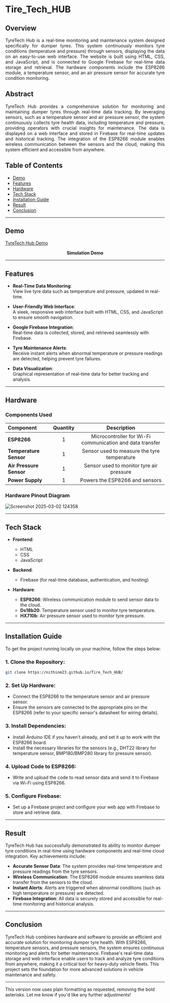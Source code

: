 # Tire_Tech_HUB

## Overview
<p align="justify">
TyreTech Hub is a real-time monitoring and maintenance system designed specifically for dumper tyres. This system continuously monitors tyre conditions (temperature and pressure) through sensors, displaying the data on an easy-to-use web interface. The website is built using HTML, CSS, and JavaScript, and is connected to Google Firebase for real-time data storage and retrieval. The hardware components include the ESP8266 module, a temperature sensor, and an air pressure sensor for accurate tyre condition monitoring.
</p>

## Abstract
<p align="justify">
TyreTech Hub provides a comprehensive solution for monitoring and maintaining dumper tyres through real-time data tracking. By leveraging sensors, such as a temperature sensor and air pressure sensor, the system continuously collects tyre health data, including temperature and pressure, providing operators with crucial insights for maintenance. The data is displayed on a web interface and stored in Firebase for real-time updates and historical tracking. The integration of the ESP8266 module enables wireless communication between the sensors and the cloud, making this system efficient and accessible from anywhere.
</p>

## Table of Contents
- [Demo](#Demo)
- [Features](#Features)
- [Hardware](#Hardware)
- [Tech Stack](#Tech-Stack)
- [Installation Guide](#Installation-Guide)
- [Result](#Result)
- [Conclusion](#Conclusion)

---

## Demo
[TyreTech Hub Demo](https://nithinm23.github.io/Tire_Tech_HUB/)

<p align="center"><b>Simulation Demo</b></p>

---

## Features

- **Real-Time Data Monitoring**:  
  View live tyre data such as temperature and pressure, updated in real-time.

- **User-Friendly Web Interface**:  
  A sleek, responsive web interface built with HTML, CSS, and JavaScript to ensure smooth navigation.

- **Google Firebase Integration**:  
  Real-time data is collected, stored, and retrieved seamlessly with Firebase.

- **Tyre Maintenance Alerts**:  
  Receive instant alerts when abnormal temperature or pressure readings are detected, helping prevent tyre failures.

- **Data Visualization**:  
  Graphical representation of real-time data for better tracking and analysis.

---

## Hardware

### Components Used
| Component               | Quantity | Description                                      |
| :---------------------- | :------: | :----------------------------------------------: |
| **ESP8266**             | 1        | Microcontroller for Wi-Fi communication and data transfer |
| **Temperature Sensor**  | 1        | Sensor used to measure the tyre temperature      |
| **Air Pressure Sensor** | 1        | Sensor used to monitor tyre air pressure         |
| **Power Supply**        | 1        | Powers the ESP8266 and sensors                   |

### **Hardware Pinout Diagram**
![Screenshot 2025-03-02 124358](https://github.com/user-attachments/assets/0452a31c-06cc-4bdd-8353-a60d2da876a7)

---

## Tech Stack

- **Frontend**:
  - HTML
  - CSS
  - JavaScript

- **Backend**:
  - Firebase (for real-time database, authentication, and hosting)

- **Hardware**:
  - **ESP8266**: Wireless communication module to send sensor data to the cloud.
  - **Ds18b20**: Temperature sensor used to monitor tyre temperature.
  - **HX710b**: Air pressure sensor used to monitor tyre pressure.

---

## Installation Guide

To get the project running locally on your machine, follow the steps below:

### 1. Clone the Repository:
   
```bash
git clone https://nithinm23.github.io/Tire_Tech_HUB/
```

### 2. **Set Up Hardware**:
- Connect the ESP8266 to the temperature sensor and air pressure sensor.
- Ensure the sensors are connected to the appropriate pins on the ESP8266 (refer to your specific sensor's datasheet for wiring details).

### 3. **Install Dependencies**:
- Install Arduino IDE if you haven't already, and set it up to work with the ESP8266 board.
- Install the necessary libraries for the sensors (e.g., DHT22 library for temperature sensor, BMP180/BMP280 library for pressure sensor).

### 4. **Upload Code to ESP8266**:
- Write and upload the code to read sensor data and send it to Firebase via Wi-Fi using ESP8266.

### 5. **Configure Firebase**:
- Set up a Firebase project and configure your web app with Firebase to store and retrieve data.

---

## **Result**

TyreTech Hub has successfully demonstrated its ability to monitor dumper tyre conditions in real-time using hardware components and real-time cloud integration. Key achievements include:

- **Accurate Sensor Data**: The system provides real-time temperature and pressure readings from the tyre sensors.
- **Wireless Communication**: The ESP8266 module ensures seamless data transfer from the sensors to the cloud.
- **Instant Alerts**: Alerts are triggered when abnormal conditions (such as high temperature or pressure) are detected.
- **Firebase Integration**: All data is securely stored and accessible for real-time monitoring and historical analysis.

---

## **Conclusion**

TyreTech Hub combines hardware and software to provide an efficient and accurate solution for monitoring dumper tyre health. With ESP8266, temperature sensors, and pressure sensors, the system ensures continuous monitoring and alerts for better maintenance. Firebase's real-time data storage and web interface enable users to track and analyze tyre conditions from anywhere, making it a critical tool for heavy-duty vehicle fleets. This project sets the foundation for more advanced solutions in vehicle maintenance and safety.

---

This version now uses plain formatting as requested, removing the bold asterisks. Let me know if you'd like any further adjustments!
